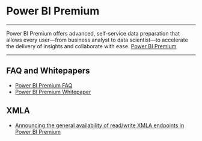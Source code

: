 # Power BI Premium

-----
Power BI Premium offers advanced, self-service data preparation that allows every user—from business analyst to data scientist—to accelerate the delivery of insights and collaborate with ease. [Power BI Premium](https://powerbi.microsoft.com/en-us/power-bi-premium/)

-----
## FAQ and Whitepapers
* [Power BI Premium FAQ](https://docs.microsoft.com/en-us/power-bi/service-premium-faq)
* [Power BI Premium Whitepaper](https://go.microsoft.com/fwlink/?LinkId=874413&clcid=0x409)

## XMLA
* [Announcing the general availability of read/write XMLA endpoints in Power BI Premium](https://powerbi.microsoft.com/en-us/blog/announcing-the-general-availability-of-read-write-xmla-endpoints-in-power-bi-premium/)
